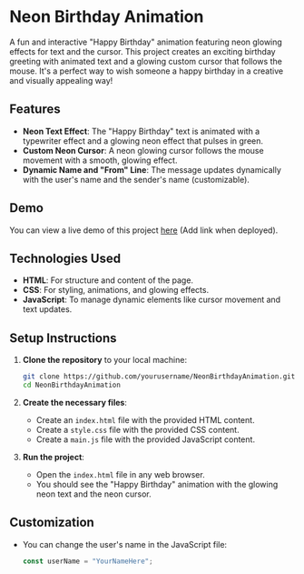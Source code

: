 # Neon Birthday Animation

A fun and interactive "Happy Birthday" animation featuring neon glowing effects for text and the cursor. This project creates an exciting birthday greeting with animated text and a glowing custom cursor that follows the mouse. It's a perfect way to wish someone a happy birthday in a creative and visually appealing way!

## Features

- **Neon Text Effect**: The "Happy Birthday" text is animated with a typewriter effect and a glowing neon effect that pulses in green.
- **Custom Neon Cursor**: A neon glowing cursor follows the mouse movement with a smooth, glowing effect.
- **Dynamic Name and "From" Line**: The message updates dynamically with the user's name and the sender's name (customizable).

## Demo

You can view a live demo of this project [here](https://mitulrp-github.github.io/css_experiment/bird_hover/) (Add link when deployed).

## Technologies Used

- **HTML**: For structure and content of the page.
- **CSS**: For styling, animations, and glowing effects.
- **JavaScript**: To manage dynamic elements like cursor movement and text updates.

## Setup Instructions

1. **Clone the repository** to your local machine:

    ```bash
    git clone https://github.com/yourusername/NeonBirthdayAnimation.git
    cd NeonBirthdayAnimation
    ```

2. **Create the necessary files**:
   - Create an `index.html` file with the provided HTML content.
   - Create a `style.css` file with the provided CSS content.
   - Create a `main.js` file with the provided JavaScript content.

3. **Run the project**:
   - Open the `index.html` file in any web browser.
   - You should see the "Happy Birthday" animation with the glowing neon text and the neon cursor.

## Customization

- You can change the user's name in the JavaScript file:
  ```javascript
  const userName = "YourNameHere";
